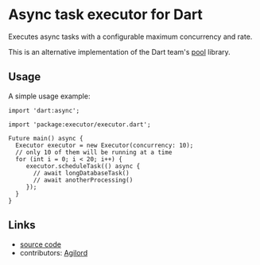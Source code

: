# Async task executor for Dart

Executes async tasks with a configurable maximum concurrency and rate.

This is an alternative implementation of the Dart team's
[pool](https://github.com/dart-lang/pool) library. 

## Usage

A simple usage example:

    import 'dart:async';
    
    import 'package:executor/executor.dart';
    
    Future main() async {
      Executor executor = new Executor(concurrency: 10);
      // only 10 of them will be running at a time
      for (int i = 0; i < 20; i++) {
         executor.scheduleTask(() async {
           // await longDatabaseTask()
           // await anotherProcessing()
         });
      }
    }

## Links

- [source code][source]
- contributors: [Agilord][agilord]

[source]: https://github.com/agilord/db_executor
[agilord]: https://www.agilord.com/
